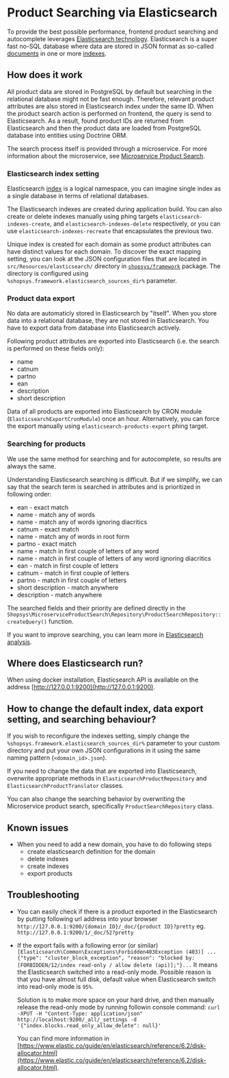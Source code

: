 # Product Searching via Elasticsearch
To provide the best possible performance, frontend product searching and autocomplete
leverages [Elasticsearch technology](https://www.elastic.co/products/elasticsearch).
Elasticsearch is a super fast no-SQL database where data are stored in JSON format as so-called [documents](https://www.elastic.co/guide/en/elasticsearch/reference/current/_basic_concepts.html#_document) in one or more [indexes](https://www.elastic.co/guide/en/elasticsearch/reference/current/_basic_concepts.html#_index).

## How does it work
All product data are stored in PostgreSQL by default but searching in the relational database might not be fast enough.
Therefore, relevant product attributes are also stored in Elasticsearch index under the same ID.
When the product search action is performed on frontend, the query is send to Elasticsearch.
As a result, found product IDs are returned from Elasticsearch and then the product data are loaded from PostgreSQL database into entities using Doctrine ORM.

The search process itself is provided through a microservice. For more information about the microservice, see [Microservice Product Search](https://github.com/shopsys/microservice-product-search).

### Elasticsearch index setting
Elasticsearch [index](https://www.elastic.co/blog/what-is-an-elasticsearch-index) is a logical namespace, you can imagine single index as a single database in terms of relational databases.

The Elasticsearch indexes are created during application build.
You can also create or delete indexes manually using phing targets `elasticsearch-indexes-create`, and `elasticsearch-indexes-delete` respectively,
or you can use `elasticsearch-indexes-recreate` that encapsulates the previous two.

Unique index is created for each domain as some product attributes can have distinct values for each domain.
To discover the exact mapping setting, you can look at the JSON configuration files
that are located in `src/Resources/elasticsearch/` directory in [`shopsys/framework`](https://github.com/shopsys/framework) package.
The directory is configured using `%shopsys.framework.elasticsearch_sources_dir%` parameter.

### Product data export
No data are automaticly stored in Elasticsearch by "itself". When you store data into a relational database, they are not stored in Elasticsearch.
You have to export data from database into Elasticsearch actively.

Following product attributes are exported into Elasticsearch (i.e. the search is performed on these fields only):
* name
* catnum
* partno
* ean
* description
* short description

Data of all products are exported into Elasticsearch by CRON module (`ElasticsearchExportCronModule`) once an hour.
Alternatively, you can force the export manually using `elasticsearch-products-export` phing target.

### Searching for products

We use the same method for searching and for autocomplete, so results are always the same.

Understanding Elasticsearch searching is difficult.
But if we simplify, we can say that the search term is searched in attributes and is prioritized in following order:
* ean - exact match
* name - match any of words
* name - match any of words ignoring diacritics
* catnum - exact match
* name - match any of words in root form
* partno - exact match
* name - match in first couple of letters of any word
* name - match in first couple of letters of any word ignoring diacritics
* ean - match in first couple of letters
* catnum - match in first couple of letters
* partno - match in first couple of letters
* short description - match anywhere
* description - match anywhere

The searched fields and their priority are defined directly in the `Shopsys\MicroserviceProductSearch\Repository\ProductSearchRepository::createQuery()` function.

If you want to improve searching, you can learn more in [Elasticsearch analysis](https://www.elastic.co/guide/en/elasticsearch/reference/current/analysis.html).

## Where does Elasticsearch run?
When using docker installation, Elasticsearch API is available on the address [http://127.0.0.1:9200](http://127.0.0.1:9200).

## How to change the default index, data export setting, and searching behaviour?
If you wish to reconfigure the indexes setting, simply change the `%shopsys.framework.elasticsearch_sources_dir%` parameter
to your custom directory and put your own JSON configurations in it using the same naming pattern (`<domain_id>.json`).

If you need to change the data that are exported into Elasticsearch, overwrite appropriate methods in `ElasticsearchProductRepository` and `ElasticsearchProductTranslator` classes.

You can also change the searching behavior by overwriting the Microservice product search, specifically  `ProductSearchRepository` class.

## Known issues
* When you need to add a new domain, you have to do following steps
  * create elasticsearch definition for the domain
  * delete indexes
  * create indexes
  * export products

## Troubleshooting
* You can easily check if there is a product exported in the Elasticsearch by putting following url address into your browser
  `http://127.0.0.1:9200/{domain ID}/_doc/{product ID}?pretty`
  eg. `http://127.0.0.1:9200/1/_doc/52?pretty`

* If the export fails with a following error (or similar)
  `
  [Elasticsearch\Common\Exceptions\Forbidden403Exception (403)]
  ...{"type": "cluster_block_exception", "reason": "blocked by: [FORBIDDEN/12/index read-only / allow delete (api)];"}...
  `
  It means the Elasticsearch switched into a read-only mode. Possible reason is that you have almost full disk, default value when Elasticsearch switch into read-only mode is `95%`.

  Solution is to make more space on your hard drive, and then manually release the read-only mode by running followin console command:
  `curl -XPUT -H "Content-Type: application/json" http://localhost:9200/_all/_settings -d '{"index.blocks.read_only_allow_delete": null}'`

  You can find more information in [https://www.elastic.co/guide/en/elasticsearch/reference/6.2/disk-allocator.html](https://www.elastic.co/guide/en/elasticsearch/reference/6.2/disk-allocator.html).
